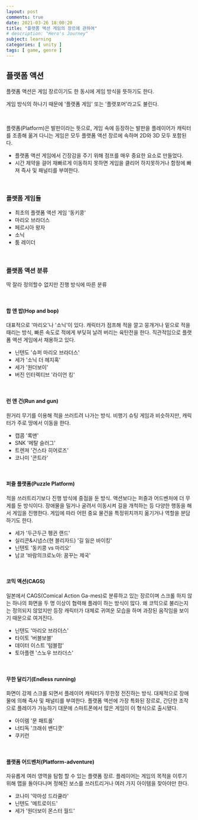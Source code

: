 ```yaml
---
layout: post
comments: true
date: 2021-03-26 18:00:20
title: "플랫폼 액션 게임의 장르에 관하여"
# description: "Hero's Journey"
subject: learning
categories: [ unity ]
tags: [ game, genre ]
---
```


## 플랫폼 액션

플랫폼 액션은 게임 장르이기도 한 동시에 게임 방식을 뜻하기도 한다.

게임 방식의 하나기 때문에 '플랫폼 게임' 또는 '플랫포머'라고도 불린다.

<br>

플랫폼(Platform)은 발판이라는 뜻으로, 게임 속에 등장하는 발판을 플레이어가 캐릭터를 조종해 옮겨 다니는 게임은 모두 플랫폼 액션 장르에 속하며 2D와 3D 모두 포함된다.

- 플랫폼 액션 게임에서 긴장감을 주기 위해 점프를 매우 중요한 요소로 만들었다.
- 시간 제약을 걸어 재빠르게 이동하지 못하면 게임을 클리어 하지못하거나 함정에 빠져 즉사 및 패널티를 부여한다.

<br>

### 플랫폼 게임들

- 최초의 플랫폼 액션 게임 '동키콩'
- 마리오 브라더스
- 페르시아 왕자
- 소닉
- 툼 레이더

<br>

### 플랫폼 액션 분류

딱 잘라 정의할수 없지만 진행 방식에 따른 분류

<br>

#### 합 앤 밥(Hop and bop)

대표적으로 '마리오'나 '소닉'이 있다. 캐릭터가 점프해 적을 깔고 뭉개거나 밑으로 적을 때리는 방식, 빠른 속도로 적에게 부딪혀 날려 버리는 육탄전을 한다. 직관적임으로 플랫폼 액션 게임에서 채용하고 있다.

- 닌텐도 '슈퍼 마리오 브라더스'
- 세가 '소닉 더 헤지혹'
- 세가 '원더보이'
- 버진 인터렉티브 '라이언 킹'

<br>

#### 런 앤 건(Run and gun)

원거리 무기를 이용해 적을 쓰러트려 나가는 방식. 비행기 슈팅 게임과 비슷하지만, 캐릭터가 주로 땅에서 이동을 한다.

- 캡콤 '록맨'
- SNK '메탈 슬러그'
- 트렌져 '건스타 히어로즈'
- 코나미 '콘트라'

<br>

#### 퍼즐 플랫폼(Puzzle Platform)

적을 쓰러트리기보다 진행 방식에 중점을 둔 방식. 액션보다는 퍼즐과 어드벤처에 더 무게를 둔 방식이다. 장애물을 밀거나 굴려서 이동시켜 길을 개척하는 등 다양한 행동을 해서 게임을 진행한다. 게임에 따라 어떤 중요 물건을 특정위치까지 옮기거나 역할을 분담하기도 한다.

- 세가 '두근두근 펭귄 랜드'
- 실리콘&시냅스(현 블리자드) '길 잃은 바이킹'
- 닌텐토 '동키콩 vs 마리오'
- 남코 '바람의크로노아: 꿈꾸는 제국'

<br>

#### 코믹 액션(CAGS)

일본에서 CAGS(Comical Action Ga-mes)로 분류하고 있는 장르이며 스크롤 하지 않는 하나의 화면을 두 명 이상이 협력해 플레이 하는 방식이 많다. 왜 코믹으로 불리는지는 정의되지 않았지만 등장 캐릭터가 대체로 귀여운 모습을 하며 과장된 움직임을 보이기 때문으로 여겨진다.

- 닌텐도 '마리오 브라더스'
- 타이토 '버블보블'
- 데이터 이스트 '텀블팝'
- 토아플랜 '스노우 브라더스'

<br>

#### 무한 달리기(Endless running)

화면이 강제 스크롤 되면서 플레이어 캐릭터가 무한정 전진하는 방식. 대체적으로 장애물에 의해 즉사 및 패널티를 부여한다. 
플랫폼 액션에 가장 특화된 장르로, 간단한 조작으로 플레이가 가능하기 대문에 스마트폰에서 많은 게임이 이 형식으로 출시됐다.

- 아이렘 '문 패트롤'
- 너티독 '크래쉬 밴디쿳'
- 쿠키런

<br>

#### 플랫폼 어드벤처(Platform-adventure)

자유롭게 여러 영역을 탐험 할 수 있는 플랫폼 장르. 플레이어는 게임의 목적을 이루기 위해 맵을 돌아다니며 정해진 보스를 쓰러트리거나 여러 가지 아이템을 찾아야만 한다.

- 코나미 '악마성 드라큘라'
- 닌텐도 '메트로이드'
- 세가 '원더보이 몬스터 월드'
  